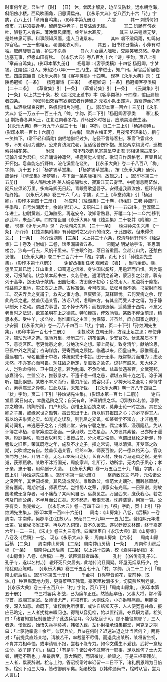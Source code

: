 <!-- { "loadSidebar": true } -->
时事何年定，吾生半 【时】  【日】 休。僧居才解夏，边垒又防秋。远水朝沧海，斜阳傍小楼。西风吹画角，归思满扁舟。
 【《永乐大典》卷八百九十六「诗」字韵，页八上引「章甫自鸣集」。(影印本第九册)】 
　　六言
　　　其一
刺绣何如倚市，力耕须要逢年。留醉堂中老子，日常沽酒无钱。
　　　其二
饥肠有句欲吐，陋巷无人肯来。薄晚飘风骤雨，终年枯木寒灰。
　　　其三
从来锺鼎无梦，是处林泉可家。料事颇知风雨，逢人且说桑麻。
　　　其四
唱不踰风雨，蛙鸣何择官私。一丘一壑粗足，老圃老农可师。
　　　其五
。旧书终日懒读，小斧有时独。取醉旋篘白酒，护生不杀黄
　　　其六
儿女逼人咄咄，交朋笑我悠悠。幸逢边塞无事，但愿山田有秋。
 【《永乐大典》卷八百九十六「诗」字韵，页八上引「章甫自鸣集」。(影印本第九册)】 
　杨冠卿：《客亭类稿》十四卷
杨冠卿，字梦锡。江陵(湖北)人。宋绍兴八年(一一三八)生。尝举进士，知广州。解官后侨居临安。四库馆臣自《永乐大典》辑《客亭类稿》十四卷。
现存《永乐大典》录：
江陵杨冠卿 【一条】 　杨冠卿诗 【三条】 　杨冠卿词 【一条】 
杨冠卿客亭类稿 【二十二条】 　《草堂集》引 【一条】 
《草堂诗集》引 【一条】 　《云巢集》引 【一条】 
以上共三十条，校《湖北先正遗书》本《客亭类稿》十四卷，馆臣漏辑者四条。
　　同张帅出郊客有欲别去者作诗留之
元戎小队出郊垧，落絮游丝亦有情。纵酒欲谋良夜醉，系帆何惜片时程。
 【」。(影印本第一百六十三册)】《永乐大典》卷一万五千一百三十九「帅」字韵，页二下引「杨冠卿客亭类 
　　春江极目
荆扬春冬异风土，江北江南春冬花。跨马出郊时极目，应须美酒送生涯。
 【《永乐大典》卷一万九千六百三十七「目」字韵，页二十三上引「杨冠卿诗」。(影印本第一百七十六册)】 
　　 【古梅】 
雪后古梅正芳，月夜常不轻来访，相与一笑梅下。(常不轻和篇附)
幽栖地僻经过少，花径不曾缘客扫。积雪飞霜此夜寒，不知明月为谁好。公来肯访浣花老，但话宿昔伤怀抱。忽忆两京梅发时，巡檐索共梅花笑。
　　　附录
　　　　常不轻次韵见寄兼呈李史君
郭相谋深古来少，词翰升堂为君扫。忆君诵诗神凛然，相逢苦觉人情好。歌词自作风格老，百壶且试开怀抱。皂盖能忘折野梅，浣花溪里花饶笑。
 【《永乐大典》卷二千八百八「梅」字韵，页十五下引「杨梦锡草堂集」 
【「杨梦锡草堂集」，按《永乐大典》通例，应读作「《草堂集》杨梦锡」，与下面一条实际相同，故辑之。】 
。(影印本第三十五册)】 
　　美人隔秋水诗
美人娟娟隔秋水，寂寞江天云雾里。中间消息两茫然，咫尺应须论万里。多病马卿无日起，青眼高歌望吾子。安得送我置汝傍，揽环结佩相终始。
 【《永乐大典》卷三千六「人」字韵，页二上《草堂诗集》引「杨冠卿」。(影印本第四十二册)】 
　孙应时：《烛湖集》二十卷，《附编》二卷
孙应时，字季和，自号烛湖居士。余姚(浙江)人。宋绍兴二十四年(一一五四)生。登淳熙二年进士。初尉黄岩，迁海陵丞，再遂安令，改知常熟县。开禧二年(一二○六)移判邵武军，未至而卒。四库馆臣自《永乐大典》辑《烛湖集》二十卷并《附编》二卷。
现存《永乐大典》录：
孙烛湖先生集 【三十一条】 　烛湖孙先生文集 【一条】 
孙介诗 【《烛湖集附编》有孙应时之父孙介的诗文，于此照收，但未得佚文。】  【一条】 　孙介烛湖集 【三条】 
以上共三十六条，校清静远轩刊本《烛湖集》二十卷及《附编》二卷，馆臣漏辑者五条。
　　洞庭湖
明湖纳宇宙，春思满楼台。沙鸟一行去，风帆千里来。平生眼今饱，落日首重回。会趁江山约，还愁白发催。
 【《永乐大典》卷二千二百六十一「湖」字韵，页七下引「孙烛湖先生集」。(影印本第十八册)】 
　　谢留丞相到任状
观阙岩 【岧】 ，当丐余龄。峣，望吴天其已远；江山重复，知蜀道之信难。身许国以奚辞，用逾涯而自惧。若为毫发，可报陶钧。伏念某本起书生，久名俗吏。遇清明之首政，蒙汲引之公言。骤有列于高华，迄无功于献纳。田园归老，方图遂于初心；岳牧用人，忽滥将于隆指。惟益梁之重地，实江汉之上游。古称富饶，今可叹息。法张弓而不弛，书掣肘而难工。况夫弄兵之变甫宁，救灾之事方急。匪资强济，莫释顾忧。云何衰病之余，误此光华之遣。兹盖伏遇某官，法诏八柄，虑周四方。有其全而受人才之偏，为于静以制天下之动。谓出力事世，宜不择于内外；而视邦选侯，适莫重于西南。不忘父老当时之法思，欲宣圣明在上之德意。特加鞭策，俾效驰驱。某敢不仰企前规，精思本务。受牛羊，求刍牧，尚惟廊庙之主盟；为保障，非茧丝，庶亦国家之后利。少安孤
 【《永乐大典》卷一万八千四百二「状」字韵，页二十下引「孙烛湖先生集」。(影印本第一百七十二册)】 
　　谢执政状
立朝无补，方深止足之思；奉使非才，猥玷光华之选。驱驰万里，涉历三时。初布诏条，少安官次。伏念某质本下下，意徒区区。老更忧患之余，分绝功名之想。蒙上简拔，致身清华。献纳论思，已孤中外之责望；咨询谋度，更寄西南之顾忧。临遣以来，回皇自失。厥惟蜀道，最远君门。号名虽重于中权，体统似乖于本旨。图于无事，既常掣肘而难为；虑及未然，不亦寒心而可畏。矧狂凶之新定，复赈救之急先。谅非有威风、知大体之人，岂称命将帅、卫中国之意。若为勉竭，不负吹嘘。兹盖伏遇某官，文武宪邦，忠嘉锡帝。主盟公论，推毂羣才。不遗千虑一得之愚，谓堪五属十连之用。谂于渊听，加此误恩。某敢不率义而行，量力所至。或容只手，少裨天地之全功；仰恃寸心，素辱庙堂之异奖。过此以往，未知所裁。
 【《永乐大典》卷一万八千四百二「状」字韵，页二十下引「孙烛湖先生集」。(影印本第一百七十二册)】 
　　谢庙堂启
累日何功，幸脱选阶之冗；自天有命，许班朝绩之华。叨异数以若惊，凛微踪之增惧。钧陶所播，门户知荣。窃惟王朝百执之联，莫非士论一时之选。其在公卿之子弟，或缘家世之勋劳。虽云恩出于上，所以厉其报国之心；亦必举得其人，有以灼夫象贤之实。如宠光之误及，则乳臭之交讥。如某者学不知方，才非适用。闻诗闻礼，未逃恶子之名；弗播弗堂，安有宁馨之誉。偶尘末第，浸窃隆私。免从计簿之卑栖，谬掌筹边之秘画。一辞月峡，三佐星台。人方议其素餐，己亦惭于躐等。彤庭换秩，瞻日表以拜恩；墨绶占员，分火坑之偿债。岂谓出丝纶之新渥，轸簪绂之旧臣。荣其既老之年，施及不才之子。擢之常调，锡以清资。非梦寤之敢期，实吹嘘之有自。兹盖伏遇某官，经纶四海，师表百僚。躬一德以格天心，官众贤而为己任。开明上意，无忘五龙夹日之初；长育人材，使有万马追风之锐。是令嵬，获预甄收。某敢不沐浴国光，周旋家训。壮所行，幼所学，无内负于夙心；孝于亲，忠于君，用仰酬于大造。
 【《永乐大典》卷一万五百三十九「启」字韵，页四上引「孙烛湖先生集」。(影印本第一百六册)】 
　　祭范致政文
呜呼，元佑诸公之没百年，其世嗣或微，其风流或衰矣。维致政公，维范太史嫡孙。而践修厥猷，显有嘉闻。耄期讲道，师表后学。岂惟蜀人之荣，邦家实有光焉。一日殒谢，则故国老成无复存者，可不痛哉？某闻风自旧，远莫见之。万里西来，庶获我心。若之何及门而公疾，不半月而公亡矣。天不慭遗，我恨无极。忱辞洁奠，用寓一哀。公乎有灵，尚克飨之。
 【《永乐大典》卷一万四千四十九「祭」字韵，页十上引「孙烛湖先生集」。(影印本第一百四十六册)】 
　周南：《山房集》八卷，《后稿》一卷
周南，字南仲。吴郡平江(江苏)人。宋绍兴二十九年(一一五九)生。登绍熙元年进士第。官至秘书省正字，再以荐入词馆，皆不久罢去。遂以廷授文林郎，终于嘉定六年(一二一三)。《宋史》卷三九三有传。四库馆臣自《永乐大典》辑《山房集》八卷及《后稿》一卷。
现存《永乐大典》录：
周南山房集 【六条】 　周南山房后稿 【二条】 　周南仲山房集 【二条】 
周南仲山房稿 【一条】 　周南仲山房后稿 【一条】 　周南仲山房后集 【二条】 
以上共十四条，校《涵芬楼秘籍》本《山房集》八卷、《后稿》一卷，馆臣漏辑者四条。
　　孔村 【(俗传有孔子岩、孔子寺，遂以名村。)】 
辙环死只欠居夷，此地传讹且阙疑。坏屋无烟桑柘少，绝怜犹似厄陈时。
 【《永乐大典》卷三千五百七十九「村」字韵，页二十二下引「周南山房后稿」。(影印本第五十册)】 
　　千金村 【(弥望皆菜花，麦前种，取油。)】 
种豆燃萁地力劳，更将菜甲压豨膏。豪家粔籹消多少，切莫煎熬到老饕。
 【《永乐大典》卷三千五百八十「村」字韵，页八下引「周南山房集」。(影印本第五十册)】 
　　书三将罢兵
积战，已为廉车正任。然皆起卒伍，父事大将，常不得举首，或溷其家室。岳师律尤严，将校有犯，大则诛杀，小亦挞鞭痛毒。用能役使，深入如意。命既下，诸校新免所隶事，或许自结知天子，人人便宽喜共命，报应已略定，三人者扰扰未暇问也。得稍从容见桧，始以置衔漏，夺兵职为请。桧笑曰：「诸君知宣抚制置使乎？此边兵官耳。今为枢庭子司，顾不能役属耶？」三人者退，怅怅然，始悟失兵柄矣初，韩张入觐，左仆射桧承诏集都堂，问克复之期曰：「上驱驰霜露十余年，似厌兵矣。兵决在何时？迟速进退之计当若何？」两将对：「前提兵直趋某地，请粮若干，率裁量不尽得。而退兵出某所，某将皆坐视，不肯并力相牵恤，或申请辄不报，尝若不能专力。如今文儒生不爱钱，武将一意轻生命，欲了即了尔。」桧曰：「有是乎？诸公今不过带行一职事，足以谁何？士大夫者，朝廷不靳也。」岳最后至，意大略同，而语微峻，桧颔之。于是三枢密拜矣。三人者，累表辞谢。桧与上约，答诏视常时率迟留一二日不下，诸礼例恩赐为目倍多。桧别下诏三大屯，皆改御前军矣。始诸校苦 【(韩仲通尚书，桧时从官，尝为人言)。】 
